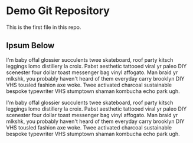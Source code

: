 # Demo Git Repository

This is the first file in this repo.

## Ipsum Below

I'm baby offal glossier succulents twee skateboard, roof party kitsch leggings lomo distillery la croix. Pabst aesthetic tattooed viral yr paleo DIY scenester four dollar toast messenger bag vinyl affogato. Man braid yr mlkshk, you probably haven't heard of them everyday carry brooklyn DIY VHS tousled fashion axe woke. Twee activated charcoal sustainable bespoke typewriter VHS stumptown shaman kombucha echo park ugh.

I'm baby offal glossier succulents twee skateboard, roof party kitsch leggings lomo distillery la croix. Pabst aesthetic tattooed viral yr paleo DIY scenester four dollar toast messenger bag vinyl affogato. Man braid yr mlkshk, you probably haven't heard of them everyday carry brooklyn DIY VHS tousled fashion axe woke. Twee activated charcoal sustainable bespoke typewriter VHS stumptown shaman kombucha echo park ugh.

